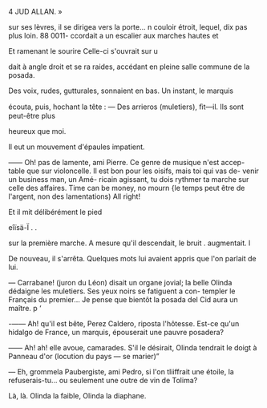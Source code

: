 4 JUD ALLAN. »

sur ses lèvres, il se dirigea vers la porte...
n couloir étroit, lequel, dix pas plus loin. 88 0011-
ccordait a un escalier aux marches hautes et

Et ramenant le sourire
Celle-ci s'ouvrait sur u

dait à angle droit et se ra
raides, accédant en pleine salle commune de la posada.

Des voix, rudes, gutturales, sonnaient en bas. Un instant, le marquis

écouta, puis, hochant la tête :
— Des arrieros (muletiers), ﬁt—il. Ils sont peut-être plus

heureux que moi.

   
 
  
   
 
  
 

Il eut un mouvement d'épaules
impatient.

—— Oh! pas de lamente, ami Pierre.
Ce genre de musique n'est accep-
table que sur violoncelle. Il est bon
pour les oisifs, mais toi qui vas de-
venir un business man, un Amé-
ricain agissant, tu dois rythmer
ta marche sur celle des affaires.
Time can be money, no mourn
{le temps peut être de l'argent,
non des lamentations) All right!

Et il mit délibérément le pied

eîïsä-Ï . .

  

 

   sur la première marche.
   A mesure qu'il descendait, le bruit
.  augmentait.
 l

De nouveau, il s'arrêta. Quelques
mots lui avaient appris que l'on parlait de
lui.

— Carrabane! (juron du Léon) disait un
organe jovial; la belle Olinda dédaigne les
muletiers. Ses yeux noirs se fatiguent a con-
templer le Français du premier... Je pense que bientôt la posada del Cid
aura un maître. p ‘

-—— Ah! qu'il est bête, Perez Caldero, riposta l'hôtesse. Est-ce qu'un
hidalgo de France, un marquis, épouserait une pauvre posadera?

—— Ah! ah! elle avoue, camarades. S'il le désirait, Olinda tendrait le
doigt à Panneau d'or (locution du pays — se marier)”

— Eh, grommela Paubergiste, ami Pedro, si l'on tliiffrait une étoile, la
refuserais-tu... ou seulement une outre de vin de Tolima?

Là, là. Olinda la faible, Olinda
la diaphane.


